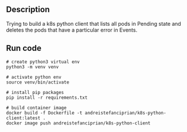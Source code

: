 ## Description

Trying to build a k8s python client that lists all pods in Pending state and deletes the pods that have a particular error in Events.

## Run code

```
# create python3 virtual env
python3 -m venv venv

# activate python env
source venv/bin/activate

# install pip packages
pip install -r requirements.txt

# build container image
docker build -f Dockerfile -t andreistefanciprian/k8s-python-client:latest .
docker image push andreistefanciprian/k8s-python-client
```